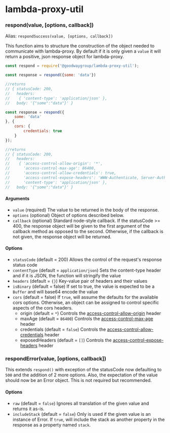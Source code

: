 # lambda-proxy-util

### respond(value, [options, callback])
Alias: `respondSuccess(value, [options, callback])`

This function aims to structure the construction of the object needed to communicate with lambda-proxy. By default if it is only given a `value` it will return a positive, json response object for lambda-proxy.

```javascript
const respond = require('@goodwaygroup/lambda-proxy-util');

const response = respond({some: 'data'})

//returns
// { statusCode: 200,
//   headers:
//    { 'content-type': 'application/json' },
//   body: '{"some":"data"}' }

const response = respond({
    some: 'data'
}, {
    cors: {
        credentials: true
    }
});

//returns
// { statusCode: 200,
//   headers:
//    { 'access-control-allow-origin': '*',
//      'access-control-max-age': 86400,
//      'access-control-allow-credentials': true,
//      'access-control-expose-headers': 'WWW-Authenticate, Server-Authorization',
//      'content-type': 'application/json' },
//   body: '{"some":"data"}' }

```

#### Arguments

* `value` (required) The value to be returned in the body of the response.
* `options` (optional) Object of options described below.
* `callback` (optional) Standard node-style callback. If the statusCode >= 400, the response object will be given to the first argument of the callback method as opposed to the second. Otherwise, if the callback is not given, the response object will be returned.

#### Options

* `statusCode` (default = 200) Allows the control of the request's response status code
* `contentType` (default = `application/json`) Sets the content-type header and if it is JSON, the function will stringify the value
* `headers` (default = `{}`) Key-value pair of headers and their values
* `isBinary` (default = false) If set to true, the value is expected to be a `Buffer` and will base64 encode the value
* `cors` (default = false) If `true`, will assume the defaults for the available cors options. Otherwise, an object can be assigned to control specific aspects of the cors headers.
  * origin (default = `*`) Controls the [access-control-allow-origin](https://developer.mozilla.org/en-US/docs/Web/HTTP/Access_control_CORS#Access-Control-Allow-Origin) header
  * maxAge (default = `86400`) Controls the [access-control-max-age](https://developer.mozilla.org/en-US/docs/Web/HTTP/Access_control_CORS#Access-Control-Max-Age) header
  * credentials (default = `false`) Controls the [access-control-allow-credentials](https://developer.mozilla.org/en-US/docs/Web/HTTP/Access_control_CORS#Access-Control-Allow-Credentials) header
  * exposedHeaders (default = `[]`) Controls the [access-control-expose-headers](https://developer.mozilla.org/en-US/docs/Web/HTTP/Access_control_CORS#Access-Control-Expose-Headers) header

### respondError(value, [options, callback])

This extends `respond()` with exception of the statusCode now defaulting to `500` and the addition of 2 more options. Also, the expectation of the value should now be an Error object. This is not required but recommended.

#### Options

* `raw` (default = `false`) Ignores all translation of the given value and returns it as-is.
* `includeStack` (default = `false`) Only is used if the given value is an instance of Error. If `true`, will include the stack as another property in the response as a property named `stack`.
